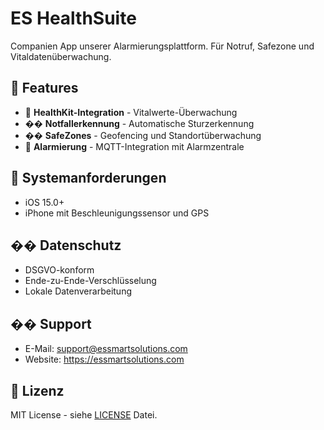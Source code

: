 # ES HealthSuite

Companien App unserer Alarmierungsplattform. Für Notruf, Safezone und Vitaldatenüberwachung.

## 🚀 Features

- 🏥 **HealthKit-Integration** - Vitalwerte-Überwachung
- �� **Notfallerkennung** - Automatische Sturzerkennung
- �� **SafeZones** - Geofencing und Standortüberwachung
- 🔔 **Alarmierung** - MQTT-Integration mit Alarmzentrale

## 📱 Systemanforderungen

- iOS 15.0+
- iPhone mit Beschleunigungssensor und GPS

## �� Datenschutz

- DSGVO-konform
- Ende-zu-Ende-Verschlüsselung
- Lokale Datenverarbeitung

## �� Support

- E-Mail: support@essmartsolutions.com
- Website: https://essmartsolutions.com

## 📄 Lizenz

MIT License - siehe [LICENSE](LICENSE) Datei.
